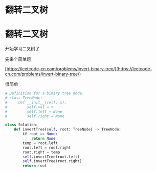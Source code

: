 # 翻转二叉树


# 翻转二叉树

开始学习二叉树了

先来个简单题

[https://leetcode-cn.com/problems/invert-binary-tree/](https://leetcode-cn.com/problems/invert-binary-tree/)

很简单

```python
# Definition for a binary tree node.
# class TreeNode:
#     def __init__(self, x):
#         self.val = x
#         self.left = None
#         self.right = None

class Solution:
    def invertTree(self, root: TreeNode) -> TreeNode:
        if root == None:
            return None
        temp = root.left
        root.left = root.right
        root.right = temp
        self.invertTree(root.left)
        self.invertTree(root.right)
        return root
```




